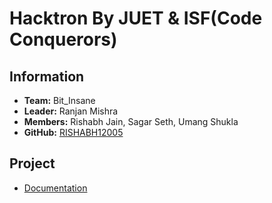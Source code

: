 # Hacktron By JUET & ISF(Code Conquerors)

## Information
- **Team:** Bit_Insane
- **Leader:** Ranjan Mishra
- **Members:** Rishabh Jain, Sagar Seth, Umang Shukla
- **GitHub:** [RISHABH12005](https://github.com/RISHABH12005)

## Project
- [Documentation](https://drive.google.com/file/d/1UpJ6_4OXPiAYcJ_YhW5LAUJ6GtCWn4Bw/view?usp=drive_link)
